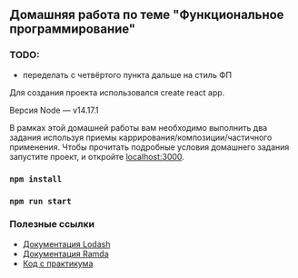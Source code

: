 ## Домашняя работа по теме "Функциональное программирование"

### TODO:
- переделать с четвёртого пункта дальше на стиль ФП

Для создания проекта использовался create react app.

Версия Node — v14.17.1

В рамках этой домашней работы вам необходимо выполнить два задания используя приемы каррирования/композиции/частичного применения.
Чтобы прочитать подробные условия домашнего задания запустите проект, и откройте [localhost:3000](http://localhost:3000/).

### `npm install`
### `npm run start`

### Полезные ссылки

- [Документация Lodash](https://lodash.com/docs/4.17.15)
- [Документация Ramda](https://ramdajs.com/docs/)
- [Код с практикума](https://github.com/MoonW1nd/fp-live-coding)
